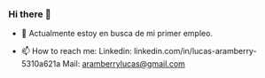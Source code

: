 ### Hi there 👋

- 🔭 Actualmente estoy en busca de mi primer empleo.

- 📫 How to reach me: 
    Linkedin: linkedin.com/in/lucas-aramberry-5310a621a
    Mail: aramberrylucas@gmail.com
<!--
**LucasAramberry/LucasAramberry** is a ✨ _special_ ✨ repository because its `README.md` (this file) appears on your GitHub profile.

Here are some ideas to get you started:

- 🔭 I’m currently working on ...
- 🌱 I’m currently learning ...
- 👯 I’m looking to collaborate on ...
- 🤔 I’m looking for help with ...
- 💬 Ask me about ...
- 📫 How to reach me: ...
- 😄 Pronouns: ...
- ⚡ Fun fact: ...
-->
